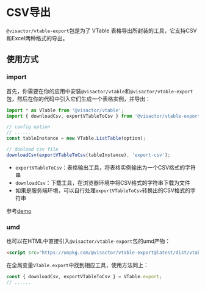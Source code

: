 # CSV导出

`@visactor/vtable-export`包是为了 VTable 表格导出所封装的工具，它支持CSV和Excel两种格式的导出。

## 使用方式

### import

首先，你需要在你的应用中安装`@visactor/vtable`和`@visactor/vtable-export`包，然后在你的代码中引入它们生成一个表格实例，并导出：

```js
import * as VTable from '@visactor/vtable';
import { downloadCsv, exportVTableToCsv } from '@visactor/vtable-export';

// config option
// ......
const tableInstance = new VTable.ListTable(option);

// donload csv file
downloadCsv(exportVTableToCsv(tableInstance), 'export-csv');
```

* `exportVTableToCsv`：表格输出工具，将表格实例输出为一个CSV格式的字符串
* `downloadCsv`：下载工具，在浏览器环境中将CSV格式的字符串下载为文件
* 如果是服务端环境，可以自行处理`exportVTableToCsv`转换出的CSV格式的字符串

参考[demo](../../demo/export/table-export)

### umd

也可以在HTML中直接引入`@visactor/vtable-export`包的umd产物：

```html
<script src="https://unpkg.com/@visactor/vtable-export@latest/dist/vtable-export.js"></script>
```

在全局变量`VTable.export`中找到相应工具，使用方法同上：

```js
const { downloadCsv, exportVTableToCsv } = VTable.export;
// ......
```